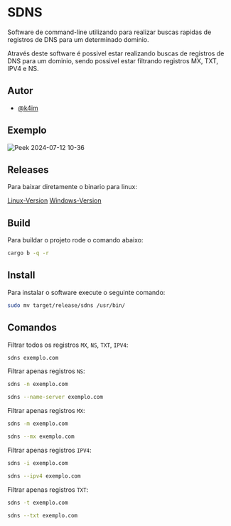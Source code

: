 
# SDNS

Software de command-line utilizando para realizar buscas rapidas de registros de DNS para um determinado dominio.

Através deste software é possivel estar realizando buscas de registros de DNS para um dominio, sendo possivel estar filtrando registros MX, TXT, IPV4 e NS.



## Autor

- [@k4im](https://www.github.com/k4im)

## Exemplo
![Peek 2024-07-12 10-36](https://github.com/user-attachments/assets/704173f6-b928-40c9-b4eb-9a666be5b581)


## Releases
Para baixar diretamente o binario para linux:

[Linux-Version](https://github.com/k4im/sdns-rust/releases/download/v1.0.0/sdns)
[Windows-Version](https://github.com/k4im/sdns-rust/releases/download/v1.0.0/sdns.exe)
## Build

Para buildar o projeto rode o comando abaixo:

```bash
cargo b -q -r
```

## Install

Para instalar o software execute o seguinte comando:

``` bash
sudo mv target/release/sdns /usr/bin/
```

## Comandos

Filtrar todos os registros `MX`, `NS`, `TXT`, `IPV4`:

``` bash
sdns exemplo.com
```


Filtrar apenas registros `NS`:

``` bash
sdns -n exemplo.com
```

``` bash
sdns --name-server exemplo.com
```

Filtrar apenas registros  `MX`:

``` bash
sdns -m exemplo.com
```

``` bash
sdns --mx exemplo.com
```

Filtrar apenas registros  `IPV4`:

``` bash
sdns -i exemplo.com
```

``` bash
sdns --ipv4 exemplo.com
```


Filtrar apenas registros  `TXT`:

``` bash
sdns -t exemplo.com
```

``` bash
sdns --txt exemplo.com
```


